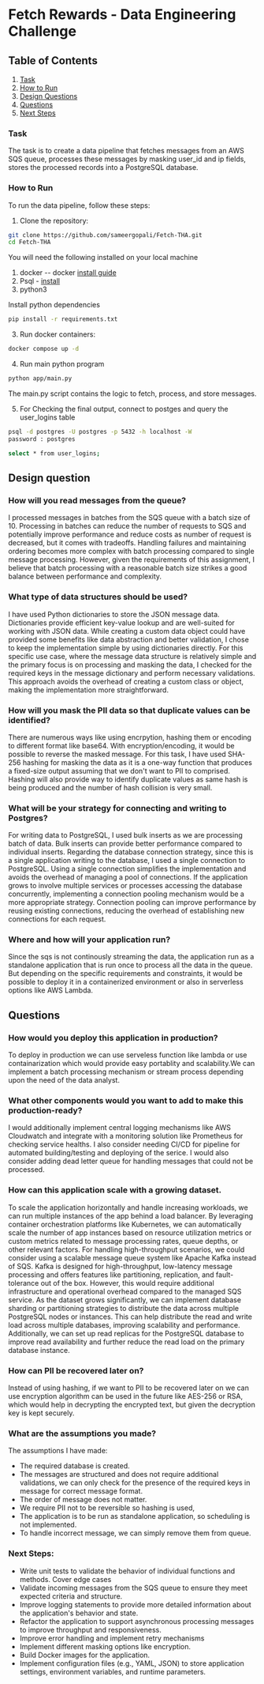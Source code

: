 # Fetch Rewards - Data Engineering Challenge

## Table of Contents
1. [Task](#task)
2. [How to Run](#how-to-run)
3. [Design Questions](#design-question)
4. [Questions](#questions)
5. [Next Steps](#next-steps)
### Task
The task is to create a data pipeline that fetches messages from an AWS SQS queue, processes these messages by masking user_id and ip fields, stores the processed records into a PostgreSQL database.

### How to Run
To run the data pipeline, follow these steps:

1. Clone the repository:

```bash
git clone https://github.com/sameergopali/Fetch-THA.git
cd Fetch-THA
```

You will need the following installed on your local machine
1. docker -- docker [install guide](https://docs.docker.com/get-docker/)
2. Psql - [install](https://www.postgresql.org/download/)
3. python3


Install python dependencies
```bash
pip install -r requirements.txt
```
3. Run docker containers:
```bash
docker compose up -d
```
4. Run main python program
```bash
python app/main.py
```
The main.py script contains the logic to  fetch, process, and store messages.

5. For Checking the final output, connect to postges and query the user_logins table
```bash
psql -d postgres -U postgres -p 5432 -h localhost -W
password : postgres

select * from user_logins;
```

## Design question 
### How will you read messages from the queue?
I  processed messages in batches from the SQS queue with a batch size of 10. Processing in batches can reduce the number of requests to SQS and potentially improve performance and reduce costs as number of request is decreased, but it comes with tradeoffs. Handling failures and maintaining ordering becomes more complex with batch processing compared to single message processing. However, given the requirements of this assignment, I believe that batch processing with a reasonable batch size strikes a good balance between performance and complexity.
### What type of data structures should be used?
I have used Python dictionaries to store the JSON message data. Dictionaries provide efficient key-value lookup and are well-suited for working with JSON data. 
While creating a custom data object could have provided some benefits like data abstraction and better validation, I chose to keep the implementation simple by using dictionaries directly.
For this specific use case, where the message data structure is relatively simple and the primary focus is on processing and masking the data, I checked for the required keys in the message dictionary and perform necessary validations. This approach avoids the overhead of creating a custom class or object, making the implementation more straightforward.



### How will you mask the PII data so that duplicate values can be identified?

There are numerous ways like using encrpytion, hashing them or encoding to different format like base64. With encryption/encoding, it would be possible to reverse the masked message. For this task,  I have used  SHA-256 hashing for masking the data as it is a one-way function that produces a fixed-size output assuming that we don't want to PII to comprised. Hashing will also provide way to identify duplicate values as same hash is being produced and the number of hash collision is very small.

### What will be your strategy for connecting and writing to Postgres?
For writing data to PostgreSQL, I  used bulk inserts as we are processing batch of data. Bulk inserts can provide better performance compared to individual inserts.
Regarding the database connection strategy, since this is a single application writing to the database, I  used a single connection to PostgreSQL.  Using a single connection simplifies the implementation and avoids the overhead of managing a pool of connections.
If the application grows to involve multiple services or processes accessing the database concurrently, implementing a connection pooling mechanism would be a more appropriate strategy. Connection pooling can improve performance by reusing existing connections, reducing the overhead of establishing new connections for each request. 

### Where and how will your application run?
Since the sqs is not continously streaming the data,  the application run as a standalone application that is run once to process all the data in the queue. But depending on the specific requirements and constraints, it would be possible to deploy it in a containerized environment or also in serverless options like AWS Lambda.



## Questions

### How would you deploy this application in production?
To deploy in production we can use serveless function like lambda or use containarization which would provide easy portablity and scalability.We can implement a batch processing mechanism or stream process depending upon the need of the data analyst.


### What other components would you want to add to make this production-ready?
I would additionally implement central logging mechanisms like AWS Cloudwatch and integrate with a monitoring solution like Prometheus for checking service healths. I also consider needing CI/CD for pipeline for automated building/testing and deploying of the serice. I would also consider adding dead letter queue for handling messages that could not be processed.

### How can this application scale with a growing dataset.
To scale the application horizontally and handle increasing workloads, we can run multiple instances of the app behind a load balancer. By leveraging container orchestration platforms like Kubernetes, we can automatically scale the number of app instances based on resource utilization metrics or custom metrics related to message processing rates, queue depths, or other relevant factors.
For handling high-throughput scenarios, we could consider using a scalable message queue system like Apache Kafka instead of SQS. Kafka is designed for high-throughput, low-latency message processing and offers features like partitioning, replication, and fault-tolerance out of the box. However, this would require additional infrastructure and operational overhead compared to the managed SQS service.
As the dataset grows significantly, we can implement database sharding or partitioning strategies to distribute the data across multiple PostgreSQL nodes or instances. This can help distribute the read and write load across multiple databases, improving scalability and performance. Additionally, we can set up read replicas for the PostgreSQL database to improve read availability and further reduce the read load on the primary database instance.

### How can PII be recovered later on?
Instead of using hashing, if we want to PII to be recovered later on we can use encryption algorithm can be used in the future like AES-256 or RSA, which would help in decrypting the encrypted text, but given the decryption key is kept securely.

### What are the assumptions you made?
The assumptions I have made:
- The required database is created.
- The messages are structured and does not require additional validations, we can only check for the presence of the required keys in message for correct message format.
- The order of message does not matter.
- We require PII not to  be reversible so hashing is used, 
- The application is to be run as standalone application, so scheduling is not implemented.
- To handle incorrect message, we can simply remove them from queue.



### Next Steps:
- Write unit tests to validate the behavior of individual functions and methods. Cover edge cases
-  Validate incoming messages from the SQS queue to ensure they meet expected criteria and structure.
- Improve logging statements to provide more detailed information about the application's behavior and state.
- Refactor the application to support asynchronous processing messages to improve throughput and responsiveness.
- Improve error handling and implement retry mechanisms
- Implement different masking options like encryption.
- Build Docker images for the application.
- Implement configuration files (e.g., YAML, JSON) to store application settings, environment variables, and runtime parameters.
